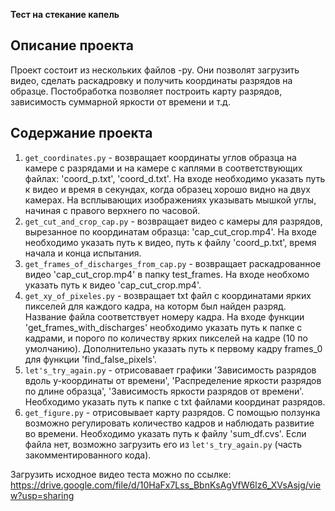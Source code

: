 **Тест на стекание капель**
## Описание проекта
Проект состоит из нескольких файлов -py. Они позволят загрузить видео, 
сделать раскадровку и получить координаты разрядов на образце. Постобработка 
позволяет построить карту разрядов, зависимость суммарной яркости от времени и т.д.
## Содержание проекта
1. `get_coordinates.py` - возвращает координаты углов образца на камере с разрядами
и на камере с каплями в соответствующих файлах: 'coord_p.txt', 'coord_d.txt'. На входе необходимо
указать путь к видео и время в секундах, когда образец хорошо видно на двух камерах. На всплывающих изображениях указывать 
мышкой углы, начиная с правого верхнего по часовой.
2. `get_cut_and_crop_cap.py` - возвращает видео с камеры для разрядов, вырезанное по координатам образца: 'cap_cut_crop.mp4'.
На входе необходимо указать путь к видео, путь к файлу 'coord_p.txt', время начала и конца испытания.
3. `get_frames_of_discharges_from_cap.py` - возвращает раскадрованное видео 'cap_cut_crop.mp4' в папку test_frames.
На входе необхомо указать путь к видео 'cap_cut_crop.mp4'.
4. `get_xy_of_pixeles.py` - возвращает txt файл с координатами ярких пикселей для каждого
кадра, на которм был найден разряд. Название файла соответствует номеру кадра. На входе функции 'get_frames_with_discharges'
необходимо указать путь к папке с кадрами, и порого по количеству ярких пикселей на кадре (10 по умолчанию). Дополнительно указать путь 
к первому кадру frames_0 для функции 'find_false_pixels'.
5. `let's_try_again.py` - отрисовавает графики 'Зависимость разрядов вдоль y-координаты от времени',
'Распределение яркости разрядов по длине образца', 'Зависимость яркости разрядов от времени'. Необходимо
указать путь к папке с txt файлами координат разрядов.
6. `get_figure.py` - отрисовывает карту разрядов. С помощью ползунка возможно регулировать количество
кадров и наблюдать развитие во времени. Необходимо указать путь к файлу 'sum_df.cvs'. Если файла нет,
возможно загрузить его из `let's_try_again.py` (часть закомментированного кода).

Загрузить исходное видео теста можно по ссылке: https://drive.google.com/file/d/10HaFx7Lss_BbnKsAgVfW6lz6_XVsAsjg/view?usp=sharing


